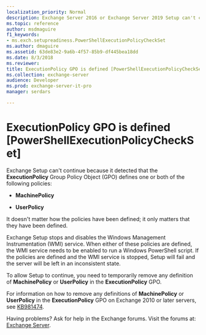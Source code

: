 ```yaml
---
localization_priority: Normal
description: Exchange Server 2016 or Exchange Server 2019 Setup can't continue because MachinePolicy or UserPolicy (or both) are defined in the ExecutionPolicy GPO.
ms.topic: reference
author: msdmaguire
f1_keywords:
- ms.exch.setupreadiness.PowerShellExecutionPolicyCheckSet
ms.author: dmaguire
ms.assetid: 63de83e2-9a6b-4f57-85b9-df445bea18dd
ms.date: 8/3/2018
ms.reviewer:
title: ExecutionPolicy GPO is defined [PowerShellExecutionPolicyCheckSet]
ms.collection: exchange-server
audience: Developer
ms.prod: exchange-server-it-pro
manager: serdars

---
```


# ExecutionPolicy GPO is defined [PowerShellExecutionPolicyCheckSet]

Exchange Setup can't continue because it detected that the **ExecutionPolicy** Group Policy Object (GPO) defines one or both of the following policies:

- **MachinePolicy**

- **UserPolicy**

It doesn't matter how the policies have been defined; it only matters that they have been defined.

Exchange Setup stops and disables the Windows Management Instrumentation (WMI) service. When either of these policies are defined, the WMI service needs to be enabled to run a Windows PowerShell script. If the policies are defined and the WMI service is stopped, Setup will fail and the server will be left in an inconsistent state.

To allow Setup to continue, you need to temporarily remove any definition of **MachinePolicy** or **UserPolicy** in the **ExecutionPolicy** GPO.

For information on how to remove any definitions of **MachinePolicy** or **UserPolicy** in the **ExecutionPolicy** GPO on Exchange 2010 or later servers, see [KB981474](https://go.microsoft.com/fwlink/?linkid=3052&kbid=981474).

Having problems? Ask for help in the Exchange forums. Visit the forums at: [Exchange Server](https://go.microsoft.com/fwlink/p/?linkId=60612).
